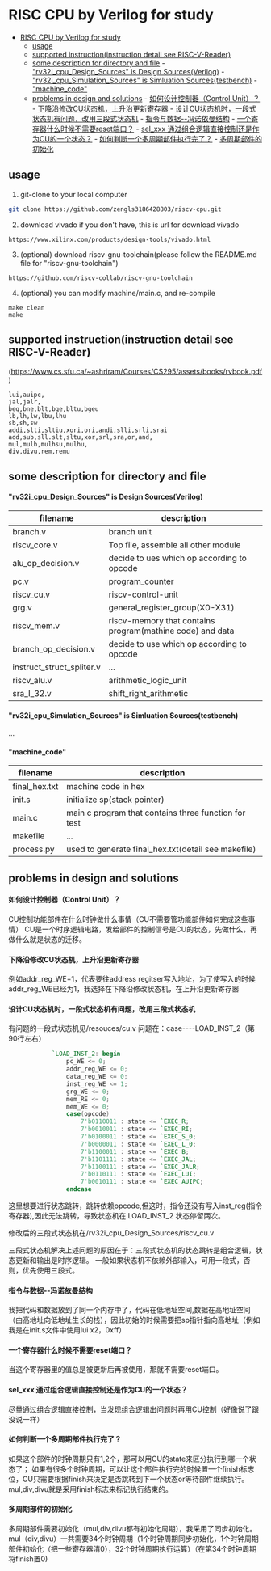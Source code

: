 # RISC CPU by Verilog for study
- [RISC CPU by Verilog for study](#risc-cpu-by-verilog-for-study)
	- [usage](#usage)
	- [supported instruction(instruction detail see RISC-V-Reader)](#supported-instructioninstruction-detail-see-risc-v-reader)
	- [some description for directory and file](#some-description-for-directory-and-file)
			- ["rv32i\_cpu\_Design\_Sources" is Design Sources(Verilog)](#rv32i_cpu_design_sources-is-design-sourcesverilog)
			- ["rv32i\_cpu\_Simulation\_Sources" is Simluation Sources(testbench)](#rv32i_cpu_simulation_sources-is-simluation-sourcestestbench)
			- ["machine\_code"](#machine_code)
	- [problems in design and solutions](#problems-in-design-and-solutions)
			- [如何设计控制器（Control Unit）？](#如何设计控制器control-unit)
			- [下降沿修改CU状态机，上升沿更新寄存器](#下降沿修改cu状态机上升沿更新寄存器)
			- [设计CU状态机时，一段式状态机有问题，改用三段式状态机](#设计cu状态机时一段式状态机有问题改用三段式状态机)
			- [指令与数据--冯诺依曼结构](#指令与数据--冯诺依曼结构)
			- [一个寄存器什么时候不需要reset端口？](#一个寄存器什么时候不需要reset端口)
			- [sel\_xxx 通过组合逻辑直接控制还是作为CU的一个状态？](#sel_xxx-通过组合逻辑直接控制还是作为cu的一个状态)
			- [如何判断一个多周期部件执行完了？](#如何判断一个多周期部件执行完了)
			- [多周期部件的初始化](#多周期部件的初始化)

## usage
1. git-clone to your local computer 
```bash
git clone https://github.com/zengls3186428803/riscv-cpu.git
```
2. download vivado if you don't have, this is url for download vivado
```
https://www.xilinx.com/products/design-tools/vivado.html
```
3. (optional) download riscv-gnu-toolchain(please follow the README.md file for "riscv-gnu-toolchain")
```
https://github.com/riscv-collab/riscv-gnu-toolchain
```
4. (optional) you can modify machine/main.c, and re-compile
```
make clean
make
```

## supported instruction(instruction detail see RISC-V-Reader)
(https://www.cs.sfu.ca/~ashriram/Courses/CS295/assets/books/rvbook.pdf)
```
lui,auipc,
jal,jalr,
beq,bne,blt,bge,bltu,bgeu
lb,lh,lw,lbu,lhu
sb,sh,sw
addi,slti,sltiu,xori,ori,andi,slli,srli,srai
add,sub,sll.slt,sltu,xor,srl,sra,or,and,
mul,mulh,mulhsu,mulhu,
div,divu,rem,remu
```
## some description for directory and file
#### "rv32i_cpu_Design_Sources" is Design Sources(Verilog)
|filename|description|
|----|-------------|     
branch.v    |     branch unit          
riscv_core.v  |   Top file, assemble all other module
alu_op_decision.v    | decide to ues which op according to opcode
pc.v      |   program_counter
riscv_cu.v |    riscv-control-unit
grg.v       |         general_register_group(X0-X31)     
riscv_mem.v   | riscv-memory that contains program(mathine code) and data
branch_op_decision.v  | decide to use which op according to opcode
instruct_struct_spliter.v | ...
riscv_alu.v  | arithmetic_logic_unit
sra_I_32.v| shift_right_arithmetic

#### "rv32i_cpu_Simulation_Sources" is Simluation Sources(testbench)
...
#### "machine_code"
|filename|description|
|----|-------------|
final_hex.txt|machine code in hex
init.s |initialize sp(stack pointer)
main.c |main c program that contains three function for test
makefile |...
process.py |used to generate final_hex.txt(detail see makefile)

## problems in design and solutions
#### 如何设计控制器（Control Unit）？
CU控制功能部件在什么时钟做什么事情（CU不需要管功能部件如何完成这些事情）
CU是一个时序逻辑电路，发给部件的控制信号是CU的状态，先做什么，再做什么就是状态的迁移。

#### 下降沿修改CU状态机，上升沿更新寄存器
例如addr_reg_WE=1，代表要往address regitser写入地址，为了使写入的时候addr_reg_WE已经为1，我选择在下降沿修改状态机，在上升沿更新寄存器

#### 设计CU状态机时，一段式状态机有问题，改用三段式状态机
有问题的一段式状态机见/resouces/cu.v
问题在：case----LOAD_INST_2（第90行左右）
```verilog
			`LOAD_INST_2: begin
				pc_WE <= 0;
				addr_reg_WE <= 0;
				data_reg_WE <= 0;
				inst_reg_WE <= 1;
				grg_WE <= 0;
				mem_RE <= 0;
				mem_WE <= 0;
				case(opcode)
					7'b0110011 : state <= `EXEC_R;
					7'b0010011 : state <= `EXEC_RI;
					7'b0100011 : state <= `EXEC_S_0;
					7'b0000011 : state <= `EXEC_L_0;
					7'b1100011 : state <= `EXEC_B;
					7'b1101111 : state <= `EXEC_JAL;
					7'b1100111 : state <= `EXEC_JALR;
					7'b0110111 : state <= `EXEC_LUI;
					7'b0010111 : state <= `EXEC_AUIPC;
				endcase
```
这里想要进行状态跳转，跳转依赖opcode,但这时，指令还没有写入inst_reg(指令寄存器),因此无法跳转，导致状态机在 LOAD_INST_2 状态停留两次。

修改后的三段式状态机在/rv32i_cpu_Design_Sources/riscv_cu.v

三段式状态机解决上述问题的原因在于：三段式状态机的状态跳转是组合逻辑，状态更新和输出是时序逻辑。
一般如果状态机不依赖外部输入，可用一段式，否则，优先使用三段式。

#### 指令与数据--冯诺依曼结构
我把代码和数据放到了同一个内存中了，代码在低地址空间,数据在高地址空间（由高地址向低地址生长的栈），因此初始的时候需要把sp指针指向高地址（例如我是在init.s文件中使用lui x2，0xff）

#### 一个寄存器什么时候不需要reset端口？
当这个寄存器里的值总是被更新后再被使用，那就不需要reset端口。

#### sel_xxx 通过组合逻辑直接控制还是作为CU的一个状态？
尽量通过组合逻辑直接控制，当发现组合逻辑出问题时再用CU控制（好像说了跟没说一样）

#### 如何判断一个多周期部件执行完了？
如果这个部件的时钟周期只有1,2个，那可以用CU的state来区分执行到哪一个状态了；
如果有很多个时钟周期，可以让这个部件执行完的时候置一个finish标志位，CU只需要根据finish来决定是否跳转到下一个状态or等待部件继续执行。
mul,div,divu就是采用finish标志来标记执行结束的。

#### 多周期部件的初始化
多周期部件需要初始化（mul,div,divu都有初始化周期），我采用了同步初始化。
mul（div,divu）一共需要34个时钟周期（1个时钟周期同步初始化，1个时钟周期部件初始化（把一些寄存器清0），32个时钟周期执行运算）（在第34个时钟周期将finish置0)